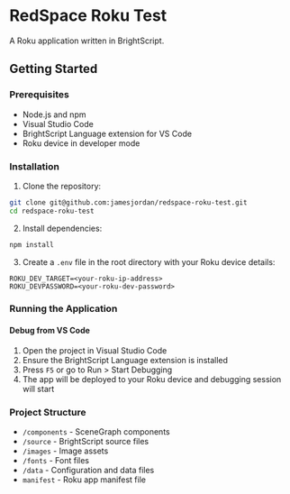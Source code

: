 # RedSpace Roku Test

A Roku application written in BrightScript.

## Getting Started

### Prerequisites

- Node.js and npm
- Visual Studio Code
- BrightScript Language extension for VS Code
- Roku device in developer mode

### Installation

1. Clone the repository:
```bash
git clone git@github.com:jamesjordan/redspace-roku-test.git
cd redspace-roku-test
```

2. Install dependencies:
```bash
npm install
```

3. Create a `.env` file in the root directory with your Roku device details:
```
ROKU_DEV_TARGET=<your-roku-ip-address>
ROKU_DEVPASSWORD=<your-roku-dev-password>
```

### Running the Application

#### Debug from VS Code

1. Open the project in Visual Studio Code
2. Ensure the BrightScript Language extension is installed
3. Press `F5` or go to Run > Start Debugging
4. The app will be deployed to your Roku device and debugging session will start

### Project Structure

- `/components` - SceneGraph components
- `/source` - BrightScript source files
- `/images` - Image assets
- `/fonts` - Font files
- `/data` - Configuration and data files
- `manifest` - Roku app manifest file